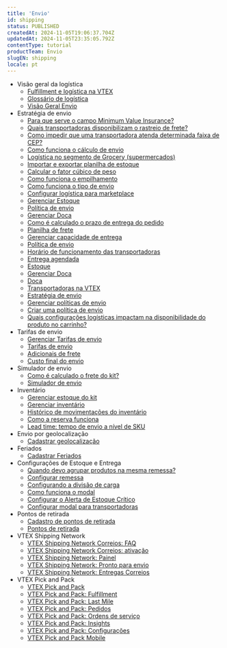 ```yaml
---
title: 'Envio'
id: shipping
status: PUBLISHED
createdAt: 2024-11-05T19:06:37.704Z
updatedAt: 2024-11-05T23:35:05.792Z
contentType: tutorial
productTeam: Envio
slugEN: shipping
locale: pt
---
```


- Visão geral da logística
    - [Fulfillment e logística na VTEX](/pt/docs/tutorials/fulfillment-logistica-vtex)
    - [Glossário de logística](/pt/docs/tutorials/glossario-de-logistica)
    - [Visão Geral Envio](/pt/docs/tutorials/visao-geral-envio)
- Estratégia de envio
    - [Para que serve o campo Minimum Value Insurance?](/pt/docs/tutorials/para-que-serve-o-campo-na-tabela-de-frete-minimum-value-insurance)
    - [Quais transportadoras disponibilizam o rastreio de frete?](/pt/docs/tutorials/quais-transportadoras-disponibilizam-o-rastreio-de-frete)
    - [Como impedir que uma transportadora atenda determinada faixa de CEP?](/pt/docs/tutorials/como-impedir-que-uma-transportadora-atenda-determinada-faixa-de-cep)
    - [Como funciona o cálculo de envio](/pt/docs/tutorials/como-funciona-o-calculo-de-envio)
    - [Logística no segmento de Grocery (supermercados)](/pt/docs/tutorials/logistica-no-segmento-de-grocery-supermercados)
    - [Importar e exportar planilha de estoque](/pt/docs/tutorials/importando-e-exportando-planilha-de-estoque)
    - [Calcular o fator cúbico de peso](/pt/docs/tutorials/como-o-peso-cubado-e-calculado)
    - [Como funciona o empilhamento](/pt/docs/tutorials/como-funciona-o-empilhamento)
    - [Como funciona o tipo de envio](/pt/docs/tutorials/como-funciona-o-tipo-de-envio)
    - [Configurar logística para marketplace](/pt/docs/tutorials/configurando-logistica-para-marketplace)
    - [Gerenciar Estoque](/pt/docs/tutorials/gerenciar-estoque)
    - [Política de envio](/pt/docs/tutorials/politica-de-envio)
    - [Gerenciar Doca](/pt/docs/tutorials/gerenciar-doca)
    - [Como é calculado o prazo de entrega do pedido](/pt/docs/tutorials/como-e-calculado-o-prazo-de-entrega-do-pedido)
    - [Planilha de frete](/pt/docs/tutorials/planilha-de-frete)
    - [Gerenciar capacidade de entrega](/pt/docs/tutorials/gerenciar-capacidade-de-entrega)
    - [Política de envio](/pt/docs/tutorials/politica-de-envio)
    - [Horário de funcionamento das transportadoras](/pt/docs/tutorials/horario-de-funcionamento-das-transportadoras)
    - [Entrega agendada](/pt/docs/tutorials/entrega-agendada)
    - [Estoque](/pt/docs/tutorials/estoque)
    - [Gerenciar Doca](/pt/docs/tutorials/gerenciar-doca)
    - [Doca](/pt/docs/tutorials/doca)
    - [Transportadoras na VTEX](/pt/docs/tutorials/transportadoras-na-vtex)
    - [Estratégia de envio](/pt/docs/tutorials/estrategia-de-envio)
    - [Gerenciar políticas de envio](/pt/docs/tutorials/gerenciar-politicas-de-envio)
    - [Criar uma política de envio](/pt/docs/tutorials/criar-uma-politica-de-envio)
    - [Quais configurações logísticas impactam na disponibilidade do produto no carrinho?](/pt/docs/tutorials/quais-configuracoes-logisticas-impactam-na-disponibilidade-do-produto-no-carrinho)
- Tarifas de envio
    - [Gerenciar Tarifas de envio](/pt/docs/tutorials/gerenciar-tarifas-de-envio)
    - [Tarifas de envio](/pt/docs/tutorials/tarifas-de-envio)
    - [Adicionais de frete](/pt/docs/tutorials/adicionais-de-frete)
    - [Custo final do envio](/pt/docs/tutorials/custo-final-do-envio)
- Simulador de envio
    - [Como é calculado o frete do kit?](/pt/docs/tutorials/como-e-calculado-o-frete-do-kit)
    - [Simulador de envio](/pt/docs/tutorials/simulador-de-envio)
- Inventário
    - [Gerenciar estoque do kit](/pt/docs/tutorials/como-gerenciar-estoque-do-kit)
    - [Gerenciar inventário](/pt/docs/tutorials/gerenciar-itens-em-estoque)
    - [Histórico de movimentações do inventário](/pt/docs/tutorials/historico-de-movimentacoes-do-inventario)
    - [Como a reserva funciona](/pt/docs/tutorials/como-a-reserva-funciona)
    - [Lead time: tempo de envio a nível de SKU](/pt/docs/tutorials/lead-time-tempo-de-envio-a-nivel-de-sku)
- Envio por geolocalização
    - [Cadastrar geolocalização](/pt/docs/tutorials/gerenciar-geolocalizacao)
- Feriados
    - [Cadastrar Feriados](/pt/docs/tutorials/cadastrar-feriados)
- Configurações de Estoque e Entrega
    - [Quando devo agrupar produtos na mesma remessa?](/pt/docs/tutorials/quando-devo-agrupar-produtos-na-mesma-remessa)
    - [Configurar remessa](/pt/docs/tutorials/como-funciona-a-remessa)
    - [Configurando a divisão de carga](/pt/docs/tutorials/como-funciona-a-divisao-de-carga)
    - [Como funciona o modal](/pt/docs/tutorials/como-funciona-o-modal)
    - [Configurar o Alerta de Estoque Crítico](/pt/docs/tutorials/configurar-o-alerta-de-estoque-critico)
    - [Configurar modal para transportadoras](/pt/docs/tutorials/configurar-modal-para-transportadoras)
- Pontos de retirada
    - [Cadastro de pontos de retirada](/pt/docs/tutorials/cadastro-de-pontos-de-retirada)
    - [Pontos de retirada](/pt/docs/tutorials/pontos-de-retirada)
- VTEX Shipping Network
    - [VTEX Shipping Network Correios: FAQ](/pt/docs/tutorials/vtex-shipping-network-correios-faq)
    - [VTEX Shipping Network Correios: ativação](/pt/docs/tutorials/vtex-shipping-network-correios-ativacao)
    - [VTEX Shipping Network: Painel](/pt/docs/tutorials/painel-vtex-shipping-network)
    - [VTEX Shipping Network: Pronto para envio](/pt/docs/tutorials/pronto-para-envio)
    - [VTEX Shipping Network: Entregas Correios](/pt/docs/tutorials/entregas-correios-vtex-shipping-network)
- VTEX Pick and Pack
    - [VTEX Pick and Pack](/pt/docs/tutorials/vtex-pick-and-pack)
    - [VTEX Pick and Pack: Fulfillment](/pt/docs/tutorials/vtex-pick-and-pack-fulfillment)
    - [VTEX Pick and Pack: Last Mile](/pt/docs/tutorials/vtex-pick-and-pack-last-mile)
    - [VTEX Pick and Pack: Pedidos](/pt/docs/tutorials/vtex-pick-and-pack-pedidos)
    - [VTEX Pick and Pack: Ordens de serviço](/pt/docs/tutorials/vtex-pick-and-pack-ordens-de-servico)
    - [VTEX Pick and Pack: Insights](/pt/docs/tutorials/vtex-pick-and-pack-insights)
    - [VTEX Pick and Pack: Configurações](/pt/docs/tutorials/vtex-pick-and-pack-configuracoes)
    - [VTEX Pick and Pack Mobile](/pt/docs/tutorials/vtex-pick-and-pack-mobile)

